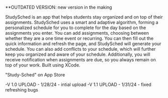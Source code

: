 **OUTDATED VERSION: new version in the making

StudySched is an app that helps students stay organized and on top of their assignments. StudySched uses a smart and adaptive algorithm, forming a personalized schedule for you to complete for the day based on the assignments you enter. You can add assignments, choosing between whether they are a one time event or recurring. You can then fill out the quick information and refresh the page, and StudySched will generate your schedule. You can also add conflicts to your schedule, which will further keep you organized and aware of your schedule. Additionally, you will receive notification when assignments are due, so you always remain on top of your work. Built using XCode.

"Study-Sched" on App Store


-V 1.0 UPLOAD - 1/28/24 - intial upload
-V 1.1 UPLOAD - 1/31/24 - fixed refreshing bugs

